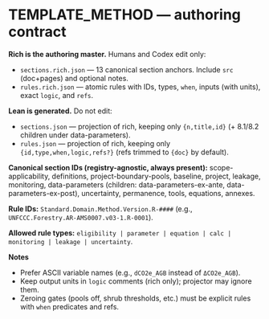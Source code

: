 # TEMPLATE_METHOD — authoring contract

**Rich is the authoring master.** Humans and Codex edit only:
- `sections.rich.json` — 13 canonical section anchors. Include `src` (doc+pages) and optional notes.
- `rules.rich.json` — atomic rules with IDs, types, `when`, inputs (with units), exact `logic`, and `refs`.

**Lean is generated.** Do not edit:
- `sections.json` — projection of rich, keeping only `{n,title,id}` (+ 8.1/8.2 children under data-parameters).
- `rules.json` — projection of rich, keeping only `{id,type,when,logic,refs?}` (refs trimmed to `{doc}` by default).

**Canonical section IDs (registry-agnostic, always present):**
scope-applicability, definitions, project-boundary-pools, baseline, project, leakage,
monitoring, data-parameters (children: data-parameters-ex-ante, data-parameters-ex-post),
uncertainty, permanence, tools, equations, annexes.

**Rule IDs:** `Standard.Domain.Method.Version.R-####`
(e.g., `UNFCCC.Forestry.AR-AMS0007.v03-1.R-0001`).

**Allowed rule types:** `eligibility | parameter | equation | calc | monitoring | leakage | uncertainty`.

**Notes**
- Prefer ASCII variable names (e.g., `dCO2e_AGB` instead of `ΔCO2e_AGB`).
- Keep output units in `logic` comments (rich only); projector may ignore them.
- Zeroing gates (pools off, shrub thresholds, etc.) must be explicit rules with `when` predicates and refs.
